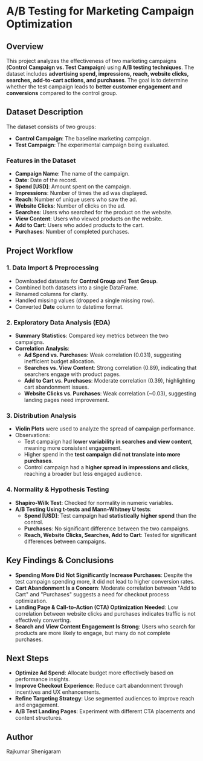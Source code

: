 # A/B Testing for Marketing Campaign Optimization  

## Overview  
This project analyzes the effectiveness of two marketing campaigns (**Control Campaign vs. Test Campaign**) using **A/B testing techniques**. The dataset includes **advertising spend, impressions, reach, website clicks, searches, add-to-cart actions, and purchases**. The goal is to determine whether the test campaign leads to **better customer engagement and conversions** compared to the control group.  

## Dataset Description  
The dataset consists of two groups:  
- **Control Campaign**: The baseline marketing campaign.  
- **Test Campaign**: The experimental campaign being evaluated.  

### Features in the Dataset  
- **Campaign Name**: The name of the campaign.  
- **Date**: Date of the record.  
- **Spend [USD]**: Amount spent on the campaign.  
- **Impressions**: Number of times the ad was displayed.  
- **Reach**: Number of unique users who saw the ad.  
- **Website Clicks**: Number of clicks on the ad.  
- **Searches**: Users who searched for the product on the website.  
- **View Content**: Users who viewed products on the website.  
- **Add to Cart**: Users who added products to the cart.  
- **Purchases**: Number of completed purchases.  

## Project Workflow  

### 1. Data Import & Preprocessing  
- Downloaded datasets for **Control Group** and **Test Group**.  
- Combined both datasets into a single DataFrame.  
- Renamed columns for clarity.  
- Handled missing values (dropped a single missing row).  
- Converted **Date** column to datetime format.  

### 2. Exploratory Data Analysis (EDA)  
- **Summary Statistics**: Compared key metrics between the two campaigns.  
- **Correlation Analysis**:  
  - **Ad Spend vs. Purchases**: Weak correlation (0.031), suggesting inefficient budget allocation.  
  - **Searches vs. View Content**: Strong correlation (0.89), indicating that searchers engage with product pages.  
  - **Add to Cart vs. Purchases**: Moderate correlation (0.39), highlighting cart abandonment issues.  
  - **Website Clicks vs. Purchases**: Weak correlation (~0.03), suggesting landing pages need improvement.  

### 3. Distribution Analysis  
- **Violin Plots** were used to analyze the spread of campaign performance.  
- Observations:  
  - Test campaign had **lower variability in searches and view content**, meaning more consistent engagement.  
  - Higher spend in the **test campaign did not translate into more purchases**.  
  - Control campaign had a **higher spread in impressions and clicks**, reaching a broader but less engaged audience.  

### 4. Normality & Hypothesis Testing  
- **Shapiro-Wilk Test**: Checked for normality in numeric variables.  
- **A/B Testing Using t-tests and Mann-Whitney U tests**:  
  - **Spend [USD]**: Test campaign had **statistically higher spend** than the control.  
  - **Purchases**: No significant difference between the two campaigns.  
  - **Reach, Website Clicks, Searches, Add to Cart**: Tested for significant differences between campaigns.  

## Key Findings & Conclusions  
- **Spending More Did Not Significantly Increase Purchases**: Despite the test campaign spending more, it did not lead to higher conversion rates.  
- **Cart Abandonment Is a Concern**: Moderate correlation between "Add to Cart" and "Purchases" suggests a need for checkout process optimization.  
- **Landing Page & Call-to-Action (CTA) Optimization Needed**: Low correlation between website clicks and purchases indicates traffic is not effectively converting.  
- **Search and View Content Engagement Is Strong**: Users who search for products are more likely to engage, but many do not complete purchases.  

## Next Steps  
- **Optimize Ad Spend**: Allocate budget more effectively based on performance insights.  
- **Improve Checkout Experience**: Reduce cart abandonment through incentives and UX enhancements.  
- **Refine Targeting Strategy**: Use segmented audiences to improve reach and engagement.  
- **A/B Test Landing Pages**: Experiment with different CTA placements and content structures.  

## Author  
Rajkumar Shenigaram  
